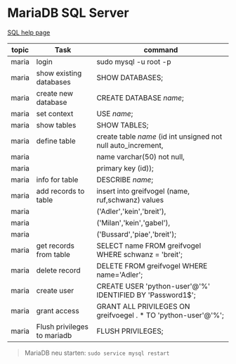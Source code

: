 # MariaDB SQL Server

[SQL help page](https://dev.mysql.com/doc/mysql-getting-started/en/#mysql-getting-started-basic-ops)

| topic | Task                        | command                                                        |
| --- | --------------------------- | -------------------------------------------------------------- |
| maria | login                       | sudo mysql -u root -p                                          |
| maria | show existing databases     | SHOW DATABASES;                                                |
| maria | create new database         | CREATE DATABASE _name_;                                        |
| maria | set context                 | USE _name_;                                                    |
| maria | show tables                 | SHOW TABLES;                                                   |
| maria | define table                | create table _name_ (id int unsigned not null auto_increment,  |
| maria |                             | name varchar(50) not null,                                     |
| maria |                             | primary key (id));                                             |
| maria | info for table              | DESCRIBE _name_;                                               |
| maria | add records to table        | insert into greifvogel (name, ruf,schwanz) values              |
| maria |                             | ('Adler','kein','breit'),                                      |
| maria |                             | ('Milan','kein','gabel'),                                      |
| maria |                             | ('Bussard','piae','breit');                                    |
| maria | get records from table      | SELECT name FROM greifvogel WHERE schwanz = 'breit';           |
| maria | delete record               | DELETE FROM greifvogel WHERE name='Adler';                     |
| maria | create user                 | CREATE USER 'python-user'@'%' IDENTIFIED BY 'Password1$';      |
| maria | grant access                | GRANT ALL PRIVILEGES ON greifvoegel . \* TO 'python-user'@'%'; |
| maria | Flush privileges to mariadb | FLUSH PRIVILEGES;                                              |

> MariaDB neu starten: `sudo service mysql restart`


